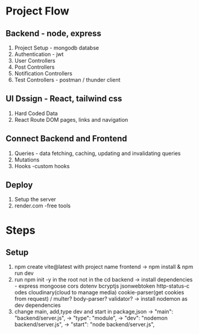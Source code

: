 # Project Flow

## Backend - node, express

1. Project Setup - mongodb databse
2. Authentication - jwt
3. User Controllers
4. Post Controllers
5. Notification Controllers
6. Test Controllers - postman / thunder client

## UI Dssign - React, tailwind css

1. Hard Coded Data
2. React Route DOM pages, links and navigation

## Connect Backend and Frontend

1. Queries - data fetching, caching, updating and invalidating queries
2. Mutations
3. Hooks -custom hooks

## Deploy

1. Setup the server
2. render.com -free tools

# Steps

## Setup

1. npm create vite@latest with project name frontend
   -> npm install & npm run dev
2. run npm init -y in the root not in the cd backend
   -> install dependencies - express mongoose cors dotenv bcryptjs jsonwebtoken http-status-c
   odes cloudinary(cloud to manage media) cookie-parser(get cookies from request) / multer? body-parser? validator?
   -> install nodemon as dev dependencies
3. change main, add,type dev and start in package,json
   -> "main": "backend/server.js",
   -> "type": "module",
   -> "dev": "nodemon backend/server.js",
   -> "start": "node backend/server.js",
